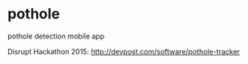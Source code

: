 # pothole
pothole detection mobile app

Disrupt Hackathon 2015: http://devpost.com/software/pothole-tracker
